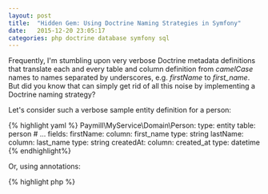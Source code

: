 ```yaml
---
layout: post
title:  "Hidden Gem: Using Doctrine Naming Strategies in Symfony"
date:   2015-12-20 23:05:17
categories: php doctrine database symfony sql
---
```


Frequently, I'm stumbling upon very verbose Doctrine metadata definitions that translate each and every
table and column definition from _camelCase_ names to names separated by underscores, e.g. *firstName*
to *first_name*. But did you know that can simply get rid of all this noise by implementing a Doctrine
naming strategy?

<!-- more -->

Let's consider such a verbose sample entity definition for a person:

{% highlight yaml %}
Paymill\MyService\Domain\Person:
    type: entity
    table: person
    # ...
    fields:
        firstName:
            column: first_name
            type: string
        lastName:
            column: last_name
            type: string
        createdAt:
            column: created_at
            type: datetime
{% endhighlight%}

Or, using annotations:

{% highlight php %}
<?php

use Doctrine\ORM\Mapping as ORM;

/**
 * @ORM\Entity
 * @ORM\Table(name="person")
 */
class Person
{
    // ...
    
    /**
     * @ORM\Column(name="first_name", type="string")
     */
    private $firstName;
    
    /**
     * @ORM\Column(name="last_name", type="string")
     */
    private $lastName;
    
    /**
     * @ORM\Column(name="created_at", type="datetime")
     */
    private $created_at;
    
    // ...
}    
{% endhighlight %}
            
It seems quite verbose to translate the *camelCase* entity table name and properties names to *under_score* 
table and column names, e.g. `Person` to `person`, `firstName` to `first_name` etc. Furthermore, it is quite
prone to become inconsistent if someone forgets it for a column that's added later. So why not automate the translation?

[Doctrine Naming Strategies](http://doctrine-orm.readthedocs.org/projects/doctrine-orm/en/latest/reference/namingstrategy.html)
to the rescue! Doctrine naming strategies allow to define how entity class names and 
properties are translated to table and column names if they are not provided by the metadata. By default, Doctrine 
does not change anything and in the example above you'd end up with a `Person` table and the column names `firstName`, 
`lastName` etc. But by configuring the *Underscore Naming Strategy* you'll get exactly what you want – without all the 
table and column config noise in your metadata:

{% highlight yaml %}
Paymill\MyService\Domain\Person:
    type: entity
    # ...
    fields:
        firstName:
            type: string
        lastName:
            type: string
        createdAt:
            type: datetime
{% endhighlight %}       

Or, using annotations:

{% highlight php %}
<?php

use Doctrine\ORM\Mapping as ORM;

/**
 * @ORM\Entity
 */
class Person
{
    // ...
    
    /**
     * @ORM\Column(type="string")
     */
    private $firstName;
    
    /**
     * @ORM\Column(type="string")
     */
    private $lastName;
    
    /**
     * @ORM\Column(type="datetime")
     */
    private $created_at;
    
    // ...
}    
{% endhighlight %}

How to set this up? If using Symfony, it's as simple as adding a configuration parameter 
`doctrine.orm.entity_managers.default.naming_strategy` to your `config.yml`:

{% highlight yaml %}
doctrine:
    dbal:
        # ...
    orm:
        # ...
        entity_managers:
            default:
                naming_strategy: doctrine.orm.naming_strategy.underscore
{% endhighlight %}
                
If using plain PHP, you can check the 
[Doctrine docs](http://doctrine-orm.readthedocs.org/projects/doctrine-orm/en/latest/reference/namingstrategy.html)
for the few lines you need to add.

By providing a custom implementation of `Doctrine\ORM\Mapping\NamingStrategy`, you can also easily define
your own naming strategy. This comes in handy if for example you need to follow naming guidelines like prefixing
every table name, e.g. by `tbl_`.

By the way, as `string` is always the default data type, so you can even skip this config for simple columns by only 
putting a tilde `~` character:

{% highlight yaml %}
Paymill\MyService\Domain\Person:
    type: entity
    # ...
    fields:
        firstName: ~
        lastName: ~
        createdAt:
            type: datetime
{% endhighlight %}

When using annotations, just leave out the `type` definition:

{% highlight php %}
<?php

use Doctrine\ORM\Mapping as ORM;

/**
 * @ORM\Entity
 */
class Person
{
    // ...
    
    /**
     * @ORM\Column(type="string")
     */
    private $firstName;
    
    /**
     * @ORM\Column(type="string")
     */
    private $lastName;
    
    /**
     * @ORM\Column(type="datetime")
     */
    private $created_at;
    
    // ...
}
{% endhighlight %}

This will finally result in the following SQL definition, which is the same as for the verbose metadata definition 
from the beginning:

{% highlight sql %}
CREATE TABLE `person` (
/* ... */
`first_name` varchar(255) COLLATE utf8_unicode_ci NOT NULL,
`last_name` varchar(255) COLLATE utf8_unicode_ci NOT NULL,
`created_at` datetime NOT NULL,
PRIMARY KEY (`person_id`)
) ENGINE=InnoDB DEFAULT CHARSET=utf8 COLLATE=utf8_unicode_ci;
{% endhighlight %}
